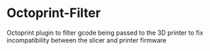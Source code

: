 # Octoprint-Filter
Octoprint plugin to filter gcode being passed to the 3D printer to fix incompatibility between the slicer and printer firmware
